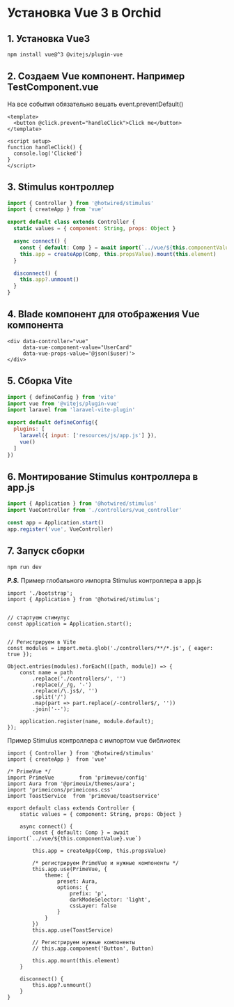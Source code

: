 # Установка Vue 3 в Orchid

## 1. Установка Vue3
```bash
npm install vue@^3 @vitejs/plugin-vue
```

## 2. Создаем Vue компонент. Например TestComponent.vue
На все события обязательно вешать event.preventDefault()
```vue
<template>
  <button @click.prevent="handleClick">Click me</button>
</template>

<script setup>
function handleClick() {
  console.log('Clicked')
}
</script>
```

## 3. Stimulus контроллер
```js
import { Controller } from '@hotwired/stimulus'
import { createApp } from 'vue'

export default class extends Controller {
  static values = { component: String, props: Object }

  async connect() {
    const { default: Comp } = await import(`../vue/${this.componentValue}.vue`)
    this.app = createApp(Comp, this.propsValue).mount(this.element)
  }

  disconnect() {
    this.app?.unmount()
  }
}
```

## 4. Blade компонент для отображения Vue компонента
```blade
<div data-controller="vue"
     data-vue-component-value="UserCard"
     data-vue-props-value='@json($user)'>
</div>
```

## 5. Сборка Vite
```js
import { defineConfig } from 'vite'
import vue from '@vitejs/plugin-vue'
import laravel from 'laravel-vite-plugin'

export default defineConfig({
  plugins: [
    laravel({ input: ['resources/js/app.js'] }),
    vue()
  ]
})
```

## 6. Монтирование Stimulus контроллера в app.js
```js
import { Application } from '@hotwired/stimulus'
import VueController from './controllers/vue_controller'

const app = Application.start()
app.register('vue', VueController)
```

## 7. Запуск сборки
```bash
npm run dev
```


***P.S.***
Пример глобального импорта Stimulus контроллера в app.js

```
import './bootstrap';
import { Application } from '@hotwired/stimulus';


// стартуем стимулус
const application = Application.start();


// Регистрируем в Vite
const modules = import.meta.glob('./controllers/**/*.js', { eager: true });

Object.entries(modules).forEach(([path, module]) => {
    const name = path
        .replace('./controllers/', '')
        .replace(/_/g, '-')
        .replace(/\.js$/, '')
        .split('/')
        .map(part => part.replace(/-controller$/, ''))
        .join('--');

    application.register(name, module.default);
});
```
Пример Stimulus контроллера с импортом vue библиотек
```
import { Controller } from '@hotwired/stimulus'
import { createApp }  from 'vue'

/* PrimeVue */
import PrimeVue        from 'primevue/config'
import Aura from '@primeuix/themes/aura';
import 'primeicons/primeicons.css'
import ToastService  from 'primevue/toastservice'

export default class extends Controller {
    static values = { component: String, props: Object }

    async connect() {
        const { default: Comp } = await import(`../vue/${this.componentValue}.vue`)

        this.app = createApp(Comp, this.propsValue)

        /* регистрируем PrimeVue и нужные компоненты */
        this.app.use(PrimeVue, {
            theme: {
                preset: Aura,
                options: {
                    prefix: 'p',
                    darkModeSelector: 'light',
                    cssLayer: false
                }
            }
        })
        this.app.use(ToastService)

        // Регистрируем нужные компоненты
        // this.app.component('Button', Button)

        this.app.mount(this.element)
    }

    disconnect() {
        this.app?.unmount()
    }
}
```
